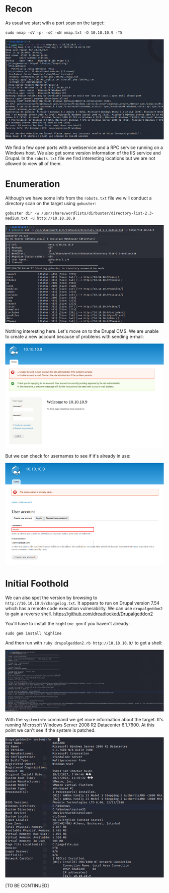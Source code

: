 # Recon

As usual we start with a port scan on the target:
```
sudo nmap -sV -p- -sC -oN nmap.txt -O 10.10.10.9 -T5
```
<img src="https://raw.githubusercontent.com/vbrunschot/Write-Ups/main/HackTheBox/Bastard/assets/1.png">

We find a few open ports with a webservice and a RPC service running on a Windows host. We also get some version information of the IIS service and Drupal. In the ```robots.txt``` file we find interesting locations but we are not allowed to view all of them.

# Enumeration
Although we have some info from the ```robots.txt``` file we will conduct a directory scan on the target using ```gobuster```:
```
gobuster dir -w /usr/share/wordlists/dirbuster/directory-list-2.3-medium.txt -u http://10.10.10.9
```
<img src="https://raw.githubusercontent.com/vbrunschot/Write-Ups/main/HackTheBox/Bastard/assets/4.png">

Nothing interesting here. Let's move on to the Drupal CMS. We are unable to create a new account because of problems with sending e-mail:

<img src="https://raw.githubusercontent.com/vbrunschot/Write-Ups/main/HackTheBox/Bastard/assets/2.png">

But we can check for usernames to see if it's already in use:

<img src="https://raw.githubusercontent.com/vbrunschot/Write-Ups/main/HackTheBox/Bastard/assets/3.png">

# Initial Foothold
We can also spot the version by browsing to ```http://10.10.10.9/changelog.txt```. It appears to run on Drupal version 7.54 which has a remote code execution vulnerability. We can use ```drupalgeddon2``` to gain a reverse shell. https://github.com/dreadlocked/Drupalgeddon2

You'll have to install the ```highline gem``` if you haven't already:
```
sudo gem install highline
```
And then run with ```ruby drupalgeddon2.rb http://10.10.10.9/``` to get a shell:

<img src="https://raw.githubusercontent.com/vbrunschot/Write-Ups/main/HackTheBox/Bastard/assets/5.png">

With the ```systeminfo``` command we get more information about the target. It's running Microsoft Windows Server 2008 R2 Datacenter 6.1.7600. At this point we can't see if the system is patched.

<img src="https://raw.githubusercontent.com/vbrunschot/Write-Ups/main/HackTheBox/Bastard/assets/6.png">

[TO BE CONTINUED]






